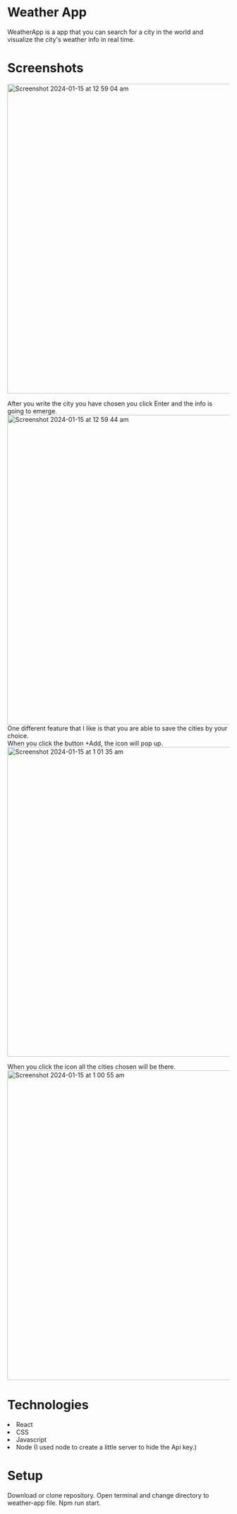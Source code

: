 # Weather App
WeatherApp is a app that you can search for a city in the world and visualize the city's weather info in real time. 


# Screenshots
<img width="700" alt="Screenshot 2024-01-15 at 12 59 04 am" src="https://github.com/PedroWada/Weather-App/assets/93954117/49be8a5c-1118-42d7-9ccf-4b5b7c4d846f">

After you write the city you have chosen you click Enter and the info is going to emerge.
<img width="700" alt="Screenshot 2024-01-15 at 12 59 44 am" src="https://github.com/PedroWada/Weather-App/assets/93954117/efee18ea-1a39-4665-9a99-f94b13253379"><br>
One different feature that I like is that you are able to save the cities by your choice.<br>
When you click the button +Add, the icon will pop up.
<img width="700" alt="Screenshot 2024-01-15 at 1 01 35 am" src="https://github.com/PedroWada/Weather-App/assets/93954117/7aeb1bd7-0b3f-4989-a6ce-8f89940414b2">

When you click the icon all the cities chosen will be there.
<img width="700" alt="Screenshot 2024-01-15 at 1 00 55 am" src="https://github.com/PedroWada/Weather-App/assets/93954117/7b58c490-e8c1-4406-8faa-6cc46cc64d41">

# Technologies
<li>React</li>
<li>CSS</li>
<li>Javascript</li>
<li>Node (I used node to create a little server to hide the Api key.)</li>

# Setup
Download or clone repository.
Open terminal and change directory to weather-app file.
Npm run start.
